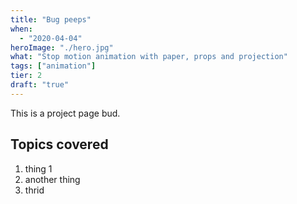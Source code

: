 ```yaml
---
title: "Bug peeps"
when: 
  - "2020-04-04"
heroImage: "./hero.jpg"
what: "Stop motion animation with paper, props and projection"
tags: ["animation"]
tier: 2
draft: "true"
---
```


This is a project page bud.

<!-- ![Poster](./vivafadprint.png) -->

## Topics covered
1. thing 1
2. another thing
3. thrid